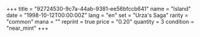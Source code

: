 +++
title = "92724530-9c7a-44ab-9381-ee56bfccb641"
name = "Island"
date = "1998-10-12T00:00:00Z"
lang = "en"
set = "Urza's Saga"
rarity = "common"
mana = ""
reprint = true
price = "0.20"
quantity = 3
condition = "near_mint"
+++
